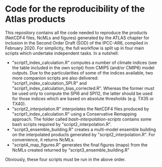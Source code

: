 # Code for the reproducibility of the Atlas products

This repository contains all the code needed to reproduce the products (NetCDF4 files, NcMLs and figures) generated by the ATLAS chapter for inclusion in the Second Order Draft (SOD) of the IPCC-AR6, compiled in February 2020. For simplicity, the full workflow is split up in four main scripts which undertake independent tasks. In a nutshell:

* "script1_index_calculation.R" computes a number of climate indices (see the table included in the own script) from CMIP5 (and/or CMIP6) model outputs. Due to the particularities of some of the indices available, two more companion scripts are also delivered: "script1_index_calculation_SPI.R" and "script1_index_calculation_bias_corrected.R". Whereas the former must be used only to compute the SPI6 and SPI12, the latter should be used for those indices which are based on absolute thresholds (e.g. TX35 or TX40).
* "script2_interpolation.R" interpolates the NetCDF4 files produced by "script1_index_calculation.R" using a Conservative Remapping approach. The folder called *bash-interpolation-scripts* contains some bash scripts required by "script2_interpolation.R".
* "script3_ensemble_building.R" creates a multi-model ensemble building on the interpolated products generated by "script2_interpolation.R". For convenience, it returns NcMLs.
* "script4_map_figures.R" generates the final figures (maps) from the NcMLs created returned by "script3_ensemble_building.R"

Obviously, these four scripts must be run in the above order.



